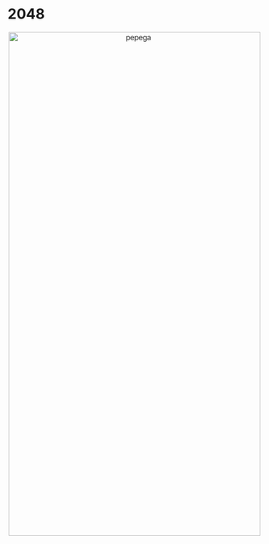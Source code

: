 # 2048 

<p align="center">
  <img src="https://github.com/xholy6/vkinterntask2048/assets/114953475/af429602-5ad2-4fe0-afe0-6fe82787b83b" alt="pepega" width="500" height="1000">
</p>
